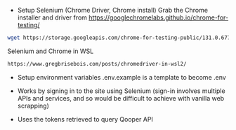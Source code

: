 - Setup Selenium (Chrome Driver, Chrome install)
Grab the Chrome installer and driver from https://googlechromelabs.github.io/chrome-for-testing/

```bash
wget https://storage.googleapis.com/chrome-for-testing-public/131.0.6778.85/linux64/chromedriver-linux64.zip
```

Selenium and Chrome in WSL
```bash
https://www.gregbrisebois.com/posts/chromedriver-in-wsl2/
```

- Setup environment variables
.env.example is a template to become .env


- Works by signing in to the site using Selenium (sign-in involves multiple APIs and services, and so would be difficult to achieve with vanilla web scrapping)

- Uses the tokens retrieved to query Qooper API

